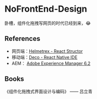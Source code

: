 # NoFrontEnd-Design

卧槽，组件化拖拽写网页的时代已经到来，:joy:

## References

- 网页端：[Helmetrex - React Structor](https://helmetrex.com/videos)
- 移动端：[Deco - React Native IDE](https://www.decosoftware.com/)
- AEM： [Adobe Experience Manager 6.2](https://docs.adobe.com/content/docs/en/aem/6-2.html)

## Books

《组件化拖拽式界面设计与编码》 —— 吕立青
